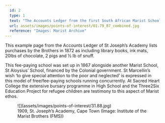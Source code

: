 ```yaml
---
  id: 2
  type: 1
  text: "The Accounts Ledger from the first South African Marist School, St. Joseph’s Academy in Cape Town."
  url: assets/images/points-of-interest/01.79_87_combined.jpg
  reference: "Images: Marist Archive"
---
```

This example page from the Accounts Ledger of St Joseph’s Academy lists purchases by the Brothers in 1872 as including library books, ink mats, 20lbs of chocolate, 2 pigs and ½ lb of snuff. 

This fee-paying school was set up in 1867 alongside another Marist School, St Aloysius’ School, financed by the Colonial government. St Marcellin’s wish ‘to give special attention to the poor and neglected’ is expressed in this model of free/fee-paying schools running concurrently. At Sacred Heart College the extensive bursary programme in High School and the Three2Six Education Project for refugee children are testimony to this aspect of Marist ethos. 

<figure>![](assets/images/points-of-interest/31.88.jpg)
  <figcaption>1909, St. Joseph’s Academy, Cape Town (Image: Institute of the Marist Brothers (FMS))</figcaption>
</figure>

